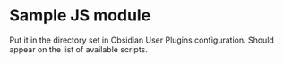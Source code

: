 # Sample JS module

Put it in the directory set in Obsidian User Plugins configuration. Should appear on the list of available scripts.
